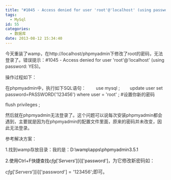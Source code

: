 ```yaml
---
title: "#1045 - Access denied for user 'root'@'localhost' (using password: YES)的解决方案"
tags:
  - MySql
id: 55
categories:
  - 数据库
date: 2013-08-12 15:34:40
---
```


<span style="font-family: 宋体; color: #333333; background-position: initial initial; background-repeat: initial initial;">今天重装了</span><span style="color: #333333; background-position: initial initial; background-repeat: initial initial;" lang="EN-US">wamp</span><span style="font-family: 宋体; color: #333333; background-position: initial initial; background-repeat: initial initial;">，在</span><span style="color: #333333; background-position: initial initial; background-repeat: initial initial;" lang="EN-US">http://localhost/phpmyadmin</span><span style="font-family: 宋体; color: #333333; background-position: initial initial; background-repeat: initial initial;">下修改了</span><span style="color: #333333; background-position: initial initial; background-repeat: initial initial;" lang="EN-US">root</span><span style="font-family: 宋体; color: #333333; background-position: initial initial; background-repeat: initial initial;">的密码，无法登录了</span><span style="mso-bidi-font-size: 10.5pt; font-family: 宋体; mso-ascii-font-family: 'Times New Roman'; mso-hansi-font-family: 'Times New Roman'; color: #333333;">。<span style="background-position: initial initial; background-repeat: initial initial;">错误提示：</span></span><span style="color: #333333; background-position: initial initial; background-repeat: initial initial;" lang="EN-US">#1045 - Access denied for user&nbsp;'root'@'localhost'&nbsp;(using password: YES)</span><span style="font-family: 宋体; color: #333333; background-position: initial initial; background-repeat: initial initial;">。</span>

<span style="font-family: 宋体; color: #333333; background-position: initial initial; background-repeat: initial initial;">操作过程如下：</span>

<span style="mso-bidi-font-size: 10.5pt; font-family: 宋体; mso-ascii-font-family: 'Times New Roman'; mso-hansi-font-family: 'Times New Roman'; color: #333333;">在</span><span style="color: #333333; background-position: initial initial; background-repeat: initial initial;" lang="EN-US">phpmyadmin</span><span style="font-family: 宋体; color: #333333; background-position: initial initial; background-repeat: initial initial;">中，执行如下</span><span style="color: #333333; background-position: initial initial; background-repeat: initial initial;" lang="EN-US">SQL</span><span style="font-family: 宋体; color: #333333; background-position: initial initial; background-repeat: initial initial;">语句：</span><span style="mso-bidi-font-size: 10.5pt; color: #333333;" lang="EN-US">
 <span style="background-position: initial initial; background-repeat: initial initial;">&nbsp;&nbsp;&nbsp;&nbsp;&nbsp;&nbsp; use mysql ;</span>
 <span style="background-position: initial initial; background-repeat: initial initial;">&nbsp;&nbsp;&nbsp;&nbsp;&nbsp;&nbsp; update user set password=PASSWORD('123456') where user = 'root' ;&nbsp;#</span></span><span style="font-family: 宋体; color: #333333; background-position: initial initial; background-repeat: initial initial;">设置你新的密码</span>

<span style="color: #333333; background-position: initial initial; background-repeat: initial initial;" lang="EN-US">flush privileges ;</span>

<span style="font-family: 宋体; color: #333333; background-position: initial initial; background-repeat: initial initial;">然后就在</span><span style="color: #333333; background-position: initial initial; background-repeat: initial initial;" lang="EN-US">phpmyadmin</span><span style="font-family: 宋体; color: #333333; background-position: initial initial; background-repeat: initial initial;">无法登录了</span><span style="mso-bidi-font-size: 10.5pt; font-family: 宋体; mso-ascii-font-family: 'Times New Roman'; mso-hansi-font-family: 'Times New Roman'; color: #333333;">。这个问题可以说每次安装</span><span style="mso-bidi-font-size: 10.5pt; color: #333333;" lang="EN-US">phpmyadmin</span><span style="mso-bidi-font-size: 10.5pt; font-family: 宋体; mso-ascii-font-family: 'Times New Roman'; mso-hansi-font-family: 'Times New Roman'; color: #333333;">都会遇到，主要就是<span style="background-position: initial initial; background-repeat: initial initial;">因为在</span></span><span style="color: #333333; background-position: initial initial; background-repeat: initial initial;" lang="EN-US">phpmyadmin</span><span style="font-family: 宋体; color: #333333; background-position: initial initial; background-repeat: initial initial;">的配置文件里面，原来的密码并未改变，因此无法登录。</span>

<span style="mso-bidi-font-size: 10.5pt; font-family: 宋体; mso-ascii-font-family: 'Times New Roman'; mso-hansi-font-family: 'Times New Roman'; color: #333333;">参考<span style="background-position: initial initial; background-repeat: initial initial;">解决方案：</span></span>

<span style="color: #333333; background-position: initial initial; background-repeat: initial initial;" lang="EN-US">1.</span><span style="font-family: 宋体; color: #333333; background-position: initial initial; background-repeat: initial initial;">找到</span><span style="color: #333333; background-position: initial initial; background-repeat: initial initial;" lang="EN-US">wamp</span><span style="font-family: 宋体; color: #333333; background-position: initial initial; background-repeat: initial initial;">存放目录：我的是：</span><span lang="EN-US">D:\wamp\apps\phpmyadmin3.5.1</span>

<span lang="EN-US">2.</span><span style="font-family: 宋体; mso-ascii-font-family: 'Times New Roman'; mso-hansi-font-family: 'Times New Roman';">使用</span><span lang="EN-US">Ctrl+F</span><span style="font-family: 宋体; mso-ascii-font-family: 'Times New Roman'; mso-hansi-font-family: 'Times New Roman';">快捷查找</span><span lang="EN-US">$cfg['Servers'][$i]['password']</span><span style="font-family: 宋体; mso-ascii-font-family: 'Times New Roman'; mso-hansi-font-family: 'Times New Roman';">，</span><span style="font-size: 11pt; font-family: 宋体; color: #333333; background-position: initial initial; background-repeat: initial initial;">为它修改新密码如：</span>

<span style="font-size: 11pt; color: #333333; background-position: initial initial; background-repeat: initial initial;" lang="EN-US">$cfg['Servers'][$i]['password'] = '123456';</span><span style="font-size: 11pt; font-family: 宋体; color: #333333; background-position: initial initial; background-repeat: initial initial;">即可。</span>